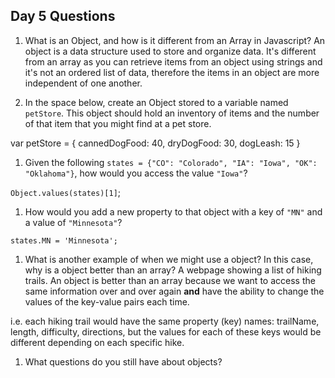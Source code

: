 ## Day 5 Questions

1. What is an Object, and how is it different from an Array in Javascript?
An object is a data structure used to store and organize data. It's different from an array as you can retrieve items from an object using strings and it's not an ordered list of data, therefore the items in an object are more independent of one another.

1. In the space below, create an Object stored to a variable named `petStore`.  This object should hold an inventory of items and the number of that item that you might find at a pet store.

var petStore = {
  cannedDogFood: 40,
  dryDogFood: 30,
  dogLeash: 15
}

1. Given the following `states = {"CO": "Colorado", "IA": "Iowa", "OK": "Oklahoma"}`, how would you access the value `"Iowa"`?

`Object.values(states)[1]`;

1. How would you add a new property to that object with a key of `"MN"` and a value of `"Minnesota"`?

`states.MN = 'Minnesota';`

1. What is another example of when we might use a object?  In this case, why is a object better than an array?
A webpage showing a list of hiking trails. An object is better than an array because we want to access the same information over and over again **and** have the ability to change the values of the key-value pairs each time.

i.e. each hiking trail would have the same property (key) names: trailName, length, difficulty, directions, but the values for each of these keys would be different depending on each specific hike.


1. What questions do you still have about objects?
